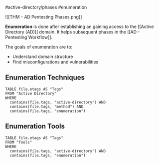 #active-directory/phases #enumeration 

![[THM - AD Pentesting Phases.png]]

**Enumeration** is done after establishing an gaining access to the [[Active Directory (AD)]] domain. It helps subsequent phases in the [[AD - Pentesting Workflow]].

The goals of enumeration are to:
- Understand domain structure
- Find misconfigurations and vulnerabilities

## Enumeration Techniques
```dataview
TABLE file.etags AS "Tags"
FROM "Active Directory"
WHERE
  contains(file.tags, "active-directory") AND
  contains(file.tags, "method") AND
  contains(file.tags, "enumeration")
```

## Enumeration Tools
```dataview
TABLE file.etags AS "Tags"
FROM "Tools"
WHERE
  contains(file.tags, "active-directory") AND
  contains(file.tags, "enumeration")
```
